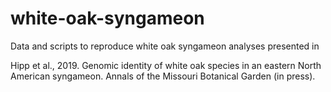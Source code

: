 # white-oak-syngameon
Data and scripts to reproduce white oak syngameon analyses presented in 

Hipp et al., 2019. Genomic identity of white oak species in an eastern North American syngameon. Annals of the Missouri Botanical Garden (in press).

